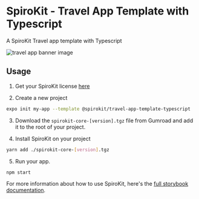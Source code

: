 # SpiroKit - Travel App Template with Typescript

A SpiroKit Travel app template with Typescript

![travel app banner image](https://i.imgur.com/0jCWLrc.png)

## Usage

1. Get your SpiroKit license [here](https://maurocodes.gumroad.com/l/spiro-kit-design-system)

2. Create a new project

```sh
expo init my-app --template @spirokit/travel-app-template-typescript
```

3. Download the `spirokit-core-[version].tgz` file from Gumroad and add it to the root of your project.

4. Install SpiroKit on your project

```sh
yarn add ./spirokit-core-[version].tgz
```

5. Run your app.

```
npm start
```

For more information about how to use SpiroKit, here's the [full storybook documentation](https://docs.spirokit.com).
